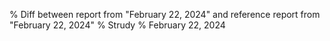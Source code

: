 % Diff between report from "February 22, 2024" and reference report from "February 22, 2024"
% Strudy
% February 22, 2024


